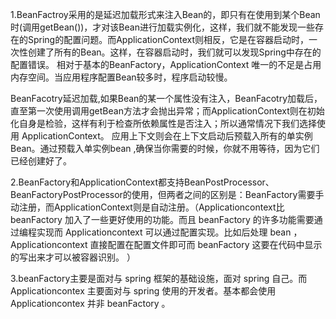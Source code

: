 1.BeanFactroy采用的是延迟加载形式来注入Bean的，即只有在使用到某个Bean时(调用getBean())，才对该Bean进行加载实例化，这样，我们就不能发现一些存在的Spring的配置问题。而ApplicationContext则相反，它是在容器启动时，一次性创建了所有的Bean。这样，在容器启动时，我们就可以发现Spring中存在的配置错误。 相对于基本的BeanFactory，ApplicationContext 唯一的不足是占用内存空间。当应用程序配置Bean较多时，程序启动较慢。

BeanFacotry延迟加载,如果Bean的某一个属性没有注入，BeanFacotry加载后，直至第一次使用调用getBean方法才会抛出异常；而ApplicationContext则在初始化自身是检验，这样有利于检查所依赖属性是否注入；所以通常情况下我们选择使用 ApplicationContext。
应用上下文则会在上下文启动后预载入所有的单实例Bean。通过预载入单实例bean ,确保当你需要的时候，你就不用等待，因为它们已经创建好了。

2.BeanFactory和ApplicationContext都支持BeanPostProcessor、BeanFactoryPostProcessor的使用，但两者之间的区别是：BeanFactory需要手动注册，而ApplicationContext则是自动注册。（Applicationcontext比 beanFactory 加入了一些更好使用的功能。而且 beanFactory 的许多功能需要通过编程实现而 Applicationcontext 可以通过配置实现。比如后处理 bean ， Applicationcontext 直接配置在配置文件即可而 beanFactory 这要在代码中显示的写出来才可以被容器识别。 ）

3.beanFactory主要是面对与 spring 框架的基础设施，面对 spring 自己。而 Applicationcontex 主要面对与 spring 使用的开发者。基本都会使用 Applicationcontex 并非 beanFactory 。